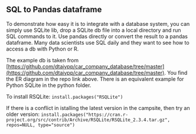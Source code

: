 ## SQL to Pandas dataframe
To demonstrate how easy it is to integrate with a database system, you can simply use SQLite lib, drop a SQLite db file into a local directory and run SQL commands to it. Use pandas directly or convert the result to a pandas dataframe. Many data scientists use SQL daily and they want to see how to access a db with Python or R.

The example db is taken from [https://github.com/dtaivpp/car_company_database/tree/master](https://github.com/dtaivpp/car_company_database/tree/master). You find the ER diagram in the repo link above.
There is an equivalent example for Python SQLite in the python folder.

To install RSQLite: 
`install.packages("RSQLite")`

If there is a conflict in istalling the latest version in the campsite, then try an older version:
`install.packages("https://cran.r-project.org/src/contrib/Archive/RSQLite/RSQLite_2.3.4.tar.gz", repos=NULL, type="source")`
